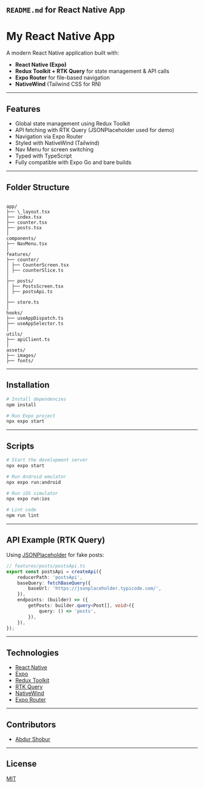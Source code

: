 ## `README.md` for React Native App

# My React Native App

A modern React Native application built with:

- **React Native (Expo)**
- **Redux Toolkit + RTK Query** for state management & API calls
- **Expo Router** for file-based navigation
- **NativeWind** (Tailwind CSS for RN)

---

## Features

- Global state management using Redux Toolkit
- API fetching with RTK Query (JSONPlaceholder used for demo)
- Navigation via Expo Router
- Styled with NativeWind (Tailwind)
- Nav Menu for screen switching
- Typed with TypeScript
- Fully compatible with Expo Go and bare builds

---

## Folder Structure

```

app/
├── \_layout.tsx
├── index.tsx
├── counter.tsx
├── posts.tsx
│
components/
├── NavMenu.tsx
│
features/
├── counter/
│ ├── CounterScreen.tsx
│ ├── counterSlice.ts
│
├── posts/
│ ├── PostsScreen.tsx
│ ├── postsApi.ts
│
├── store.ts
│
hooks/
├── useAppDispatch.ts
├── useAppSelector.ts
│
utils/
├── apiClient.ts
│
assets/
├── images/
├── fonts/

```

---

## Installation

```bash
# Install dependencies
npm install

# Run Expo project
npx expo start
```

---

## Scripts

```bash
# Start the development server
npx expo start

# Run Android emulator
npx expo run:android

# Run iOS simulator
npx expo run:ios

# Lint code
npm run lint
```

---

## API Example (RTK Query)

Using [JSONPlaceholder](https://jsonplaceholder.typicode.com/) for fake posts:

```ts
// features/posts/postsApi.ts
export const postsApi = createApi({
	reducerPath: 'postsApi',
	baseQuery: fetchBaseQuery({
		baseUrl: 'https://jsonplaceholder.typicode.com/',
	}),
	endpoints: (builder) => ({
		getPosts: builder.query<Post[], void>({
			query: () => 'posts',
		}),
	}),
});
```

---

## Technologies

- [React Native](https://reactnative.dev/)
- [Expo](https://expo.dev/)
- [Redux Toolkit](https://redux-toolkit.js.org/)
- [RTK Query](https://redux-toolkit.js.org/rtk-query/overview)
- [NativeWind](https://www.nativewind.dev/)
- [Expo Router](https://expo.github.io/router/)

---

## Contributors

- [Abdur Shobur](https://github.com/abdur-shobur)

---

## License

[MIT](./LICENSE)
